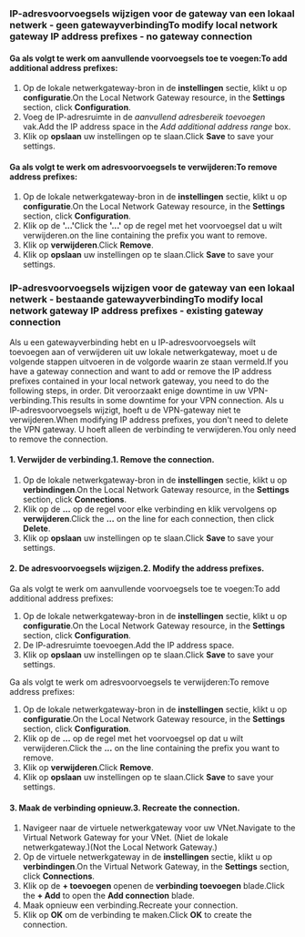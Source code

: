 ### <span data-ttu-id="9bb0a-101"><a name="noconnection"></a>IP-adresvoorvoegsels wijzigen voor de gateway van een lokaal netwerk - geen gatewayverbinding</span><span class="sxs-lookup"><span data-stu-id="9bb0a-101"><a name="noconnection"></a>To modify local network gateway IP address prefixes - no gateway connection</span></span>

#### <a name="to-add-additional-address-prefixes"></a><span data-ttu-id="9bb0a-102">Ga als volgt te werk om aanvullende voorvoegsels toe te voegen:</span><span class="sxs-lookup"><span data-stu-id="9bb0a-102">To add additional address prefixes:</span></span>

1. <span data-ttu-id="9bb0a-103">Op de lokale netwerkgateway-bron in de **instellingen** sectie, klikt u op **configuratie**.</span><span class="sxs-lookup"><span data-stu-id="9bb0a-103">On the Local Network Gateway resource, in the **Settings** section, click **Configuration**.</span></span>
2. <span data-ttu-id="9bb0a-104">Voeg de IP-adresruimte in de *aanvullend adresbereik toevoegen* vak.</span><span class="sxs-lookup"><span data-stu-id="9bb0a-104">Add the IP address space in the *Add additional address range* box.</span></span>
3. <span data-ttu-id="9bb0a-105">Klik op **opslaan** uw instellingen op te slaan.</span><span class="sxs-lookup"><span data-stu-id="9bb0a-105">Click **Save** to save your settings.</span></span>

#### <a name="to-remove-address-prefixes"></a><span data-ttu-id="9bb0a-106">Ga als volgt te werk om adresvoorvoegsels te verwijderen:</span><span class="sxs-lookup"><span data-stu-id="9bb0a-106">To remove address prefixes:</span></span>

1. <span data-ttu-id="9bb0a-107">Op de lokale netwerkgateway-bron in de **instellingen** sectie, klikt u op **configuratie**.</span><span class="sxs-lookup"><span data-stu-id="9bb0a-107">On the Local Network Gateway resource, in the **Settings** section, click **Configuration**.</span></span>
2. <span data-ttu-id="9bb0a-108">Klik op de **'...'**</span><span class="sxs-lookup"><span data-stu-id="9bb0a-108">Click the **'...'**</span></span> <span data-ttu-id="9bb0a-109">op de regel met het voorvoegsel dat u wilt verwijderen.</span><span class="sxs-lookup"><span data-stu-id="9bb0a-109">on the line containing the prefix you want to remove.</span></span>
3. <span data-ttu-id="9bb0a-110">Klik op **verwijderen**.</span><span class="sxs-lookup"><span data-stu-id="9bb0a-110">Click **Remove**.</span></span>
4. <span data-ttu-id="9bb0a-111">Klik op **opslaan** uw instellingen op te slaan.</span><span class="sxs-lookup"><span data-stu-id="9bb0a-111">Click **Save** to save your settings.</span></span>

### <span data-ttu-id="9bb0a-112"><a name="withconnection"></a>IP-adresvoorvoegsels wijzigen voor de gateway van een lokaal netwerk - bestaande gatewayverbinding</span><span class="sxs-lookup"><span data-stu-id="9bb0a-112"><a name="withconnection"></a>To modify local network gateway IP address prefixes - existing gateway connection</span></span>

<span data-ttu-id="9bb0a-113">Als u een gatewayverbinding hebt en u IP-adresvoorvoegsels wilt toevoegen aan of verwijderen uit uw lokale netwerkgateway, moet u de volgende stappen uitvoeren in de volgorde waarin ze staan vermeld.</span><span class="sxs-lookup"><span data-stu-id="9bb0a-113">If you have a gateway connection and want to add or remove the IP address prefixes contained in your local network gateway, you need to do the following steps, in order.</span></span> <span data-ttu-id="9bb0a-114">Dit veroorzaakt enige downtime in uw VPN-verbinding.</span><span class="sxs-lookup"><span data-stu-id="9bb0a-114">This results in some downtime for your VPN connection.</span></span> <span data-ttu-id="9bb0a-115">Als u IP-adresvoorvoegsels wijzigt, hoeft u de VPN-gateway niet te verwijderen.</span><span class="sxs-lookup"><span data-stu-id="9bb0a-115">When modifying IP address prefixes, you don't need to delete the VPN gateway.</span></span> <span data-ttu-id="9bb0a-116">U hoeft alleen de verbinding te verwijderen.</span><span class="sxs-lookup"><span data-stu-id="9bb0a-116">You only need to remove the connection.</span></span>

#### <a name="1-remove-the-connection"></a><span data-ttu-id="9bb0a-117">1. Verwijder de verbinding.</span><span class="sxs-lookup"><span data-stu-id="9bb0a-117">1. Remove the connection.</span></span>

1. <span data-ttu-id="9bb0a-118">Op de lokale netwerkgateway-bron in de **instellingen** sectie, klikt u op **verbindingen**.</span><span class="sxs-lookup"><span data-stu-id="9bb0a-118">On the Local Network Gateway resource, in the **Settings** section, click **Connections**.</span></span>
2. <span data-ttu-id="9bb0a-119">Klik op de **...**  op de regel voor elke verbinding en klik vervolgens op **verwijderen**.</span><span class="sxs-lookup"><span data-stu-id="9bb0a-119">Click the **...** on the line for each connection, then click **Delete**.</span></span>
3. <span data-ttu-id="9bb0a-120">Klik op **opslaan** uw instellingen op te slaan.</span><span class="sxs-lookup"><span data-stu-id="9bb0a-120">Click **Save** to save your settings.</span></span>

#### <a name="2-modify-the-address-prefixes"></a><span data-ttu-id="9bb0a-121">2. De adresvoorvoegsels wijzigen.</span><span class="sxs-lookup"><span data-stu-id="9bb0a-121">2. Modify the address prefixes.</span></span>

<span data-ttu-id="9bb0a-122">Ga als volgt te werk om aanvullende voorvoegsels toe te voegen:</span><span class="sxs-lookup"><span data-stu-id="9bb0a-122">To add additional address prefixes:</span></span>

1. <span data-ttu-id="9bb0a-123">Op de lokale netwerkgateway-bron in de **instellingen** sectie, klikt u op **configuratie**.</span><span class="sxs-lookup"><span data-stu-id="9bb0a-123">On the Local Network Gateway resource, in the **Settings** section, click **Configuration**.</span></span>
2. <span data-ttu-id="9bb0a-124">De IP-adresruimte toevoegen.</span><span class="sxs-lookup"><span data-stu-id="9bb0a-124">Add the IP address space.</span></span>
3. <span data-ttu-id="9bb0a-125">Klik op **opslaan** uw instellingen op te slaan.</span><span class="sxs-lookup"><span data-stu-id="9bb0a-125">Click **Save** to save your settings.</span></span>

<span data-ttu-id="9bb0a-126">Ga als volgt te werk om adresvoorvoegsels te verwijderen:</span><span class="sxs-lookup"><span data-stu-id="9bb0a-126">To remove address prefixes:</span></span>

1. <span data-ttu-id="9bb0a-127">Op de lokale netwerkgateway-bron in de **instellingen** sectie, klikt u op **configuratie**.</span><span class="sxs-lookup"><span data-stu-id="9bb0a-127">On the Local Network Gateway resource, in the **Settings** section, click **Configuration**.</span></span>
2. <span data-ttu-id="9bb0a-128">Klik op de **...**  op de regel met het voorvoegsel op dat u wilt verwijderen.</span><span class="sxs-lookup"><span data-stu-id="9bb0a-128">Click the **...** on the line containing the prefix you want to remove.</span></span>
3. <span data-ttu-id="9bb0a-129">Klik op **verwijderen**.</span><span class="sxs-lookup"><span data-stu-id="9bb0a-129">Click **Remove**.</span></span>
4. <span data-ttu-id="9bb0a-130">Klik op **opslaan** uw instellingen op te slaan.</span><span class="sxs-lookup"><span data-stu-id="9bb0a-130">Click **Save** to save your settings.</span></span>

#### <a name="3-recreate-the-connection"></a><span data-ttu-id="9bb0a-131">3. Maak de verbinding opnieuw.</span><span class="sxs-lookup"><span data-stu-id="9bb0a-131">3. Recreate the connection.</span></span>

1. <span data-ttu-id="9bb0a-132">Navigeer naar de virtuele netwerkgateway voor uw VNet.</span><span class="sxs-lookup"><span data-stu-id="9bb0a-132">Navigate to the Virtual Network Gateway for your VNet.</span></span> <span data-ttu-id="9bb0a-133">(Niet de lokale netwerkgateway.)</span><span class="sxs-lookup"><span data-stu-id="9bb0a-133">(Not the Local Network Gateway.)</span></span>
2. <span data-ttu-id="9bb0a-134">Op de virtuele netwerkgateway in de **instellingen** sectie, klikt u op **verbindingen**.</span><span class="sxs-lookup"><span data-stu-id="9bb0a-134">On the Virtual Network Gateway, in the **Settings** section, click **Connections**.</span></span>
3. <span data-ttu-id="9bb0a-135">Klik op de **+ toevoegen** openen de **verbinding toevoegen** blade.</span><span class="sxs-lookup"><span data-stu-id="9bb0a-135">Click the **+ Add** to open the **Add connection** blade.</span></span>
4. <span data-ttu-id="9bb0a-136">Maak opnieuw een verbinding.</span><span class="sxs-lookup"><span data-stu-id="9bb0a-136">Recreate your connection.</span></span>
5. <span data-ttu-id="9bb0a-137">Klik op **OK** om de verbinding te maken.</span><span class="sxs-lookup"><span data-stu-id="9bb0a-137">Click **OK** to create the connection.</span></span>